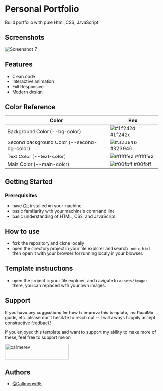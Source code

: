 
# Personal Portfolio

Build portfolio with pure Html, CSS, JavaScript   




## Screenshots

![Screenshot_7](https://github.com/Callmerev95/personal-portfolio-1/assets/154798324/e52407ee-cab8-4f12-abb3-69f935db9ea3)



## Features

- Clean code
- Interactive animation
- Full Responsive
- Modern design

## Color Reference

| Color             | Hex                                                                |
| ----------------- | ------------------------------------------------------------------ |
| Background Color (--bg-color) | ![#1f242d](https://via.placeholder.com/10/1f242d?text=+) #1f242d |
|Second background Color  (--second-bg-color) | ![#323946](https://via.placeholder.com/10/323946?text=+) #323946 |
| Text Color  (--text-color) | ![#ffffffe2](https://via.placeholder.com/10/ffffffe2?text=+) #ffffffe2 |
| Main Color  (--main-color) | ![#00fbff](https://via.placeholder.com/10/00fbff?text=+) #00fbff |



## Getting Started

### Prerequisites
- have [Git](https://git-scm.com/) installed on your machine
- basic familiarity with your machine's command line
- basic understanding of HTML, CSS, and JavaScript

## How to use

- fork the repository and clone locally
- open the directory project in your file explorer and search `index.html` then open it with your browser for running localy in your browser.

## Template instructions

- open the project in your file explorer, and navigate to `assets/images` there, you can replaced with your own images.

## Support

If you have any suggestions for how to improve this template, the ReadMe guide, etc.
please don't hesitate to reach out -- I will always happily accept constructive feedback!

If you enjoyed this template and want to support my ability to make more of these, feel free to
support me on
<p><a href="https://www.buymeacoffee.com/callmerev95"> <img align="left" src="https://cdn.buymeacoffee.com/buttons/v2/default-yellow.png" height="50" width="210" alt="callmerev" /></a><br><br><br>



## Authors

- [@Callmerev95](https://github.com/Callmerev95)

